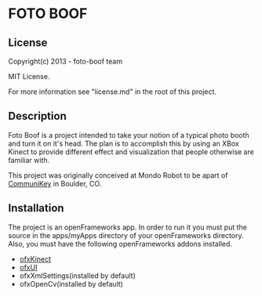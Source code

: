 # FOTO BOOF

## License

Copyright(c) 2013 - foto-boof team

MIT License.

For more information see "license.md" in the root of this project.

## Description

Foto Boof is a project intended to take your notion of a typical photo booth and turn it on it's head. The plan is to accomplish this by using an XBox Kinect to provide different effect and visualization that people otherwise are familiar with.

This project was originally conceived at Mondo Robot to be apart of [CommuniKey][1] in Boulder, CO.

## Installation

The project is an openFrameworks app. In order to run it you must put the source in the apps/myApps directory of your openFrameworks directory. Also, you must have the following openFrameworks addons installed.

* [ofxKinect][2]
* [ofxUI][3]
* ofxXmlSettings(installed by default)
* ofxOpenCv(installed by default)


[1]:http://cmky.org/festival2013/
[2]:https://github.com/ofTheo/ofxKinect
[3]:https://github.com/rezaali/ofxUI
